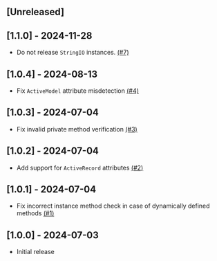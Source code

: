 ## [Unreleased]

## [1.1.0] - 2024-11-28

- Do not release `StringIO` instances. [(#7)](https://github.com/viralpraxis/rspec-description_consistency/pull/7)

## [1.0.4] - 2024-08-13

- Fix `ActiveModel` attribute misdetection [(#4)](https://github.com/viralpraxis/rspec-description_consistency/pull/4)

## [1.0.3] - 2024-07-04

- Fix invalid private method verification [(#3)](https://github.com/viralpraxis/rspec-description_consistency/pull/3)

## [1.0.2] - 2024-07-04

- Add support for `ActiveRecord` attributes [(#2)](https://github.com/viralpraxis/rspec-description_consistency/pull/2)

## [1.0.1] - 2024-07-04

- Fix incorrect instance method check in case of dynamically defined methods [(#1)](https://github.com/viralpraxis/rspec-description_consistency/pull/1)

## [1.0.0] - 2024-07-03

- Initial release
